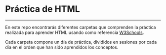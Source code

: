 # Práctica de HTML
***
En este repo encontrarás diferentes carpetas que comprenden la práctica realizada para aprender HTML usando como referencia [W3Schools](https://www.w3schools.com).

Cada carpeta compone un día de práctica, divididos en sesiones por cada día en el orden que han sido aprendidos los conceptos.
